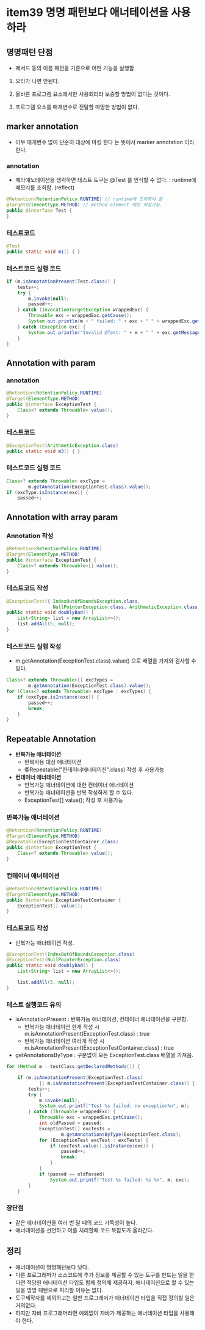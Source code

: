 # item39 명명 패턴보다 애너테이션을 사용하라



## 명명패턴 단점

- 메서드 등의 이름 패턴을 기준으로 어떤 기능을 실행함

1. 오타가 나면 안된다.

2. 올바른 프로그램 요소에서만 사용되리라 보증할 방법이 없다는 것이다.

3. 프로그램 요소를 매개변수로 전달할 마땅한 방법이 없다.





## marker annotation

- 아무 매개변수 없이 단순히 대상에 마킹 한다 는 뜻에서 marker annotation 이라 한다.

### annotation

- 메타애노테이션을 생략하면 테스트 도구는 @Test 를 인식할 수 없다. : runtime에 메모리를 조회함. (reflect)

~~~java
@Retention(RetentionPolicy.RUNTIME) // runtime에 조회해야 함
@Target(ElementType.METHOD) // method element 에만 작성가능.
public @interface Test {
}
~~~



### 테스트코드

```java
@Test
public static void m1() { }
```

### 테스트코드 실행 코드

~~~java
if (m.isAnnotationPresent(Test.class)) {
    tests++;
    try {
        m.invoke(null);
        passed++;
    } catch (InvocationTargetException wrappedExc) {
        Throwable exc = wrappedExc.getCause();
        System.out.println(m + " failed: " + exc + " " + wrappedExc.getMessage());
    } catch (Exception exc) {
        System.out.println("Invalid @Test: " + m + " " + exc.getMessage());
    }
}
~~~









## Annotation with param

### annotation

~~~java
@Retention(RetentionPolicy.RUNTIME)
@Target(ElementType.METHOD)
public @interface ExceptionTest {
    Class<? extends Throwable> value();
}
~~~

### 테스트코드

~~~java
@ExceptionTest(ArithmeticException.class)
public static void m3() { }
~~~

### 테스트코드 실행 코드

~~~java
Class<? extends Throwable> excType =
        m.getAnnotation(ExceptionTest.class).value();
if (excType.isInstance(exc)) {
    passed++;
~~~





## Annotation with array param

### Annotation 작성

~~~java
@Retention(RetentionPolicy.RUNTIME)
@Target(ElementType.METHOD)
public @interface ExceptionTest {
    Class<? extends Throwable>[] value(); 
}
~~~

### 테스트코드 작성

~~~java
@ExceptionTest({ IndexOutOfBoundsException.class,
                 NullPointerException.class, ArithmeticException.class })
public static void doublyBad() {
    List<String> list = new ArrayList<>();
    list.addAll(5, null);
}
~~~

### 테스트코드 실행 작성

- m.getAnnotation(ExceptionTest.class).value() 으로 배열을 가져와 검사할 수 있다.

~~~java
Class<? extends Throwable>[] excTypes =
        m.getAnnotation(ExceptionTest.class).value();
for (Class<? extends Throwable> excType : excTypes) {
    if (excType.isInstance(exc)) {
        passed++;
        break;
    }
}
~~~









## Repeatable Annotation

- **반복가능 애너테이션**
  - 반복사용 대상 애너테이션
  - @Repeatable("컨테이너에너테이션".class) 작성 후 사용가능
- **컨테이너 애너테이션**
  - 반복가능 애너테이션에 대한 컨테이너 애너테이션
  - 반복가능 애너테이션을 반복 작성하게 할 수 있다.
  - ExceptionTest[] value(); 작성 후 사용가능

### 반복가능 애너테이션

~~~java
@Retention(RetentionPolicy.RUNTIME)
@Target(ElementType.METHOD)
@Repeatable(ExceptionTestContainer.class)
public @interface ExceptionTest {
    Class<? extends Throwable> value();
}
~~~

### 컨테이너 애너테이션

~~~java
@Retention(RetentionPolicy.RUNTIME)
@Target(ElementType.METHOD)
public @interface ExceptionTestContainer {
    ExceptionTest[] value();
}
~~~

### 테스트코드 작성

- 반복가능 애너테이션 작성.

~~~java
@ExceptionTest(IndexOutOfBoundsException.class)
@ExceptionTest(NullPointerException.class)
public static void doublyBad() {
    List<String> list = new ArrayList<>();

    list.addAll(5, null);
}
~~~

### 테스트 실행코드 유의

- isAnnotationPresent : 반복가능 애너테이션, 컨테이너 에너테이션을 구분함.
  - 반복가능 애너테이션 한개 작성 시 m.isAnnotationPresent(ExceptionTest.class) : true
  - 반복가능 애너테이션 여러개 작성 시 m.isAnnotationPresent(ExceptionTestContainer.class) : true
- getAnnotationsByType : 구분없이 모든 ExceptionTest.class 배열을 가져옴.

~~~java
for (Method m : testClass.getDeclaredMethods()) {

    if (m.isAnnotationPresent(ExceptionTest.class)
            || m.isAnnotationPresent(ExceptionTestContainer.class)) {
        tests++;
        try {
            m.invoke(null);
            System.out.printf("Test %s failed: no exception%n", m);
        } catch (Throwable wrappedExc) {
            Throwable exc = wrappedExc.getCause();
            int oldPassed = passed;
            ExceptionTest[] excTests =
                    m.getAnnotationsByType(ExceptionTest.class);
            for (ExceptionTest excTest : excTests) {
                if (excTest.value().isInstance(exc)) {
                    passed++;
                    break;
                }
            }
            if (passed == oldPassed)
                System.out.printf("Test %s failed: %s %n", m, exc);
        }
    }
~~~

### 장단점

- 같은 애너테이션을 여러 번 달 때의 코드 가독성이 높다.
- 애너테이션을 선언하고 이를 처리할때 코드 복잡도가 올라간다.





## 정리

- 애너테이션이 명명패턴보다 낫다.
- 다른 프로그래머가 소스코드에 추가 정보를 제공할 수 있는 도구를 만드는 일을 한다면 적당한 애너테이션 타입도 함께 정의해 제공하자. 애너테이션으로 할 수 있는 일을 명명 패턴으로 처리할 이유는 없다.
- 도구제작자를 제외하고는 일반 프로그래머가 애너테이션 타입을 직접 정의할 일은 거의없다.
- 하지만 자바 프로그래머라면 예외없이 자바가 제공하는 애너테이션 타입을 사용해야 한다.







